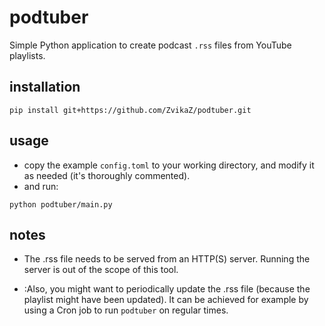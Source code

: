 podtuber
========

Simple Python application to create podcast `.rss` files from YouTube playlists.

installation
------------
```shell
pip install git+https://github.com/ZvikaZ/podtuber.git
```

usage
-----
- copy the example `config.toml` to your working directory, and modify it as needed (it's thoroughly commented).
- and run: 
```shell
python podtuber/main.py
```

notes
-----
- The .rss file needs to be served from an HTTP(S) server. Running the server is out of the scope of this tool.

- :Also, you might want to periodically update the .rss file (because the playlist might have been updated).
It can be achieved for example by using a Cron job to run `podtuber` on regular times.